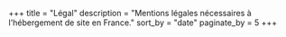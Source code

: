 +++
title = "Légal"
description = "Mentions légales nécessaires à l'hébergement de site en France."
sort_by = "date"
paginate_by = 5
+++
